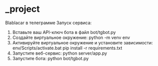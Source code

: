 # _project
Blablacar в телеграмме
Запуск сервиса:
  1. Вставьте ваш API-ключ бота в файл bot/tgbot.py
  2. Создайте виртуальное окружение: python -m venv env
  3. Активируйте виртуальное окружение и установите зависимости:
    env/Scripts/activate.bat
    pip install -r requirements.txt
  4. Запустите веб-сервис: python server/app.py
  5. Запустите бота: python bot/tgbot.py

